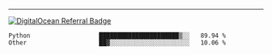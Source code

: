 ---
[![DigitalOcean Referral Badge](https://web-platforms.sfo2.digitaloceanspaces.com/WWW/Badge%203.svg)](https://www.digitalocean.com/?refcode=37fa54d82492&utm_campaign=Referral_Invite&utm_medium=Referral_Program&utm_source=badge)

<!--START_SECTION:waka-->

```text
Python                   ██████████████████████▒░░   89.94 %
Other                    ██▓░░░░░░░░░░░░░░░░░░░░░░   10.06 %
```

<!--END_SECTION:waka-->


[linkedin]: https://www.linkedin.com/in/mohamed-elh/

